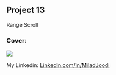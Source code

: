 ## Project 13
Range Scroll

   
### Cover:
![](https://s30.picofile.com/file/8469828584/scroll.png)

My Linkedin: [Linkedin.com/in/MiladJoodi](https://www.linkedin.com/in/MiladJoodi/)  

